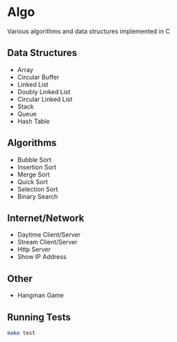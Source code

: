 # Algo
Various algorithms and data structures implemented in C

## Data Structures
- Array
- Circular Buffer
- Linked List
- Doubly Linked List
- Circular Linked List
- Stack
- Queue
- Hash Table

## Algorithms
- Bubble Sort
- Insertion Sort
- Merge Sort
- Quick Sort
- Selection Sort
- Binary Search

## Internet/Network
- Daytime Client/Server
- Stream Client/Server
- Http Server
- Show IP Address

## Other
- Hangman Game

## Running Tests
```bash
make test
```
